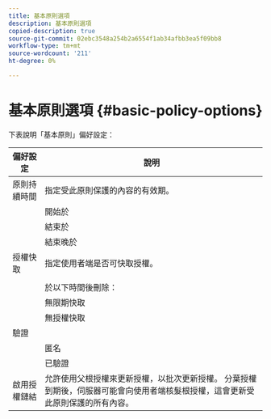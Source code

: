 ```yaml
---
title: 基本原則選項
description: 基本原則選項
copied-description: true
source-git-commit: 02ebc3548a254b2a6554f1ab34afbb3ea5f09bb8
workflow-type: tm+mt
source-wordcount: '211'
ht-degree: 0%

---
```


# 基本原則選項 {#basic-policy-options}

下表說明「基本原則」偏好設定：

| 偏好設定 | 說明 |
|---|---|
| 原則持續時間 | 指定受此原則保護的內容的有效期。 |
|  | 開始於 | 在此日期/時間之前不能使用授權。 |
|  | 結束於 | 授權在此日期/時間之後無法使用。 |
|  | 結束晚於 | 指定從封裝開始許可證的有效時間（分鐘）。 |
| 授權快取 | 指定使用者端是否可快取授權。 |
|  | | 授權在此日期/時間之後無法使用。 |
|  | 於以下時間後刪除： | 指定許可證的有效時間（分鐘），從許可證伺服器發出許可證的時間開始。 |
|  | 無限期快取 | 使用者端可能會無限期快取授權。 |
|  | 無授權快取 | 使用者端可能無法快取授權。 每次使用者播放內容時，都必須從伺服器取得新授權。 |
| 驗證 | |
|  | 匿名 | 檢視內容不需要任何驗證。 |
|  | 已驗證 | 需要使用者名稱/密碼驗證。 |
| 啟用授權鏈結 | 允許使用父根授權來更新授權，以批次更新授權。 分葉授權到期後，伺服器可能會向使用者端核髮根授權，這會更新受此原則保護的所有內容。 |
